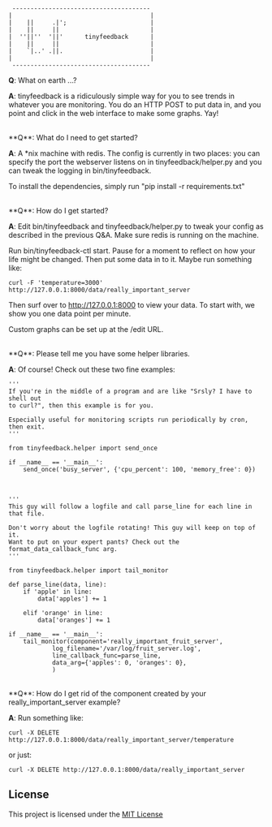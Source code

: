      --------------------------------------
    |                                      |
    |    ||     .|';                       |
    |    ||     ||                         |
    |  ''||''  '||'      tinyfeedback      |
    |    ||     ||                         |
    |    `|..' .||.                        |
    |                                      |
     --------------------------------------

**Q**: What on earth ...?

**A**: tinyfeedback is a ridiculously simple way for you to see trends in whatever you are monitoring. You do an HTTP POST to put data in, and you point and click in the web interface to make some graphs. Yay!

<br />
**Q**: What do I need to get started?

**A**:
A *nix machine with redis. The config is currently in two places: you can specify the port the webserver listens on in tinyfeedback/helper.py and you can tweak the logging in bin/tinyfeedback.

To install the dependencies, simply run "pip install -r requirements.txt"

<br />
**Q**: How do I get started?

**A**:
Edit bin/tinyfeedback and tinyfeedback/helper.py to tweak your config as described in the previous Q&A. Make sure redis is running on the machine.

Run bin/tinyfeedback-ctl start. Pause for a moment to reflect on how your life might be changed. Then put some data in to it. Maybe run something like:

`curl -F 'temperature=3000' http://127.0.0.1:8000/data/really_important_server`

Then surf over to http://127.0.0.1:8000 to view your data. To start with, we show you one data point per minute.

Custom graphs can be set up at the /edit URL.

<br />
**Q**: Please tell me you have some helper libraries.

**A**: Of course! Check out these two fine examples:

    '''
    If you're in the middle of a program and are like "Srsly? I have to shell out
    to curl?", then this example is for you.

    Especially useful for monitoring scripts run periodically by cron, then exit.
    '''

    from tinyfeedback.helper import send_once

    if __name__ == '__main__':
        send_once('busy_server', {'cpu_percent': 100, 'memory_free': 0})

<br />

    '''
    This guy will follow a logfile and call parse_line for each line in that file.

    Don't worry about the logfile rotating! This guy will keep on top of it.
    Want to put on your expert pants? Check out the format_data_callback_func arg.
    '''

    from tinyfeedback.helper import tail_monitor

    def parse_line(data, line):
        if 'apple' in line:
            data['apples'] += 1

        elif 'orange' in line:
            data['oranges'] += 1

    if __name__ == '__main__':
        tail_monitor(component='really_important_fruit_server',
                log_filename='/var/log/fruit_server.log',
                line_callback_func=parse_line,
                data_arg={'apples': 0, 'oranges': 0},
                )

<br />
**Q**: How do I get rid of the component created by your really_important_server example?

**A**: Run something like:

`curl -X DELETE http://127.0.0.1:8000/data/really_important_server/temperature`

or just:

`curl -X DELETE http://127.0.0.1:8000/data/really_important_server`

## License

This project is licensed under the [MIT License][1]

[1]: http://opensource.org/licenses/MIT
